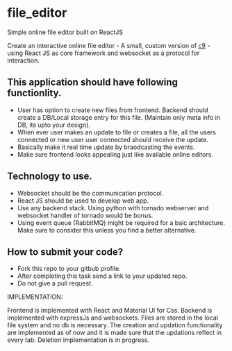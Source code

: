 # file_editor
Simple online file editor built on ReactJS

Create an interactive online file editor - A small, custom version of [c9](https://c9.io/) - using React JS as core framework and websocket as a protocol for interaction.

## This application should have following functionlity.
- User has option to create new files from frontend. Backend should create a DB/Local storage entry for this file. (Maintain only meta info in DB, its upto your design).
- When ever user makes an update to file or creates a file, all the users connected or new user user connected should receive the update.
- Basically make it real time update by braodcasting the events.
- Make sure frontend looks appealing just like available online editors.

## Technology to use.
- Websocket should be the communication protocol.
- React JS should be used to develop web app.
- Use any backend stack. Using python with tornado webserver and websocket handler of tornado would be bonus.
- Using event queue (RabbitMQ) might be required for a baic architecture. Make sure to consider this unless you find a better alternative.

## How to submit your code?
- Fork this repo to your gitbub profile.
- After completing this task send a link to your updated repo.
- Do not give a pull request.



IMPLEMENTATION:

  Frontend is implemented with React and Material UI for Css. 
  Backend is implemented with expressJs and websockets.
  Files are stored in the local file system and no db is necessary.
  The creation and updation functionality are implemented as of now and it is made sure that the updations reflect in every tab.
  Deletion implementation is in progress.